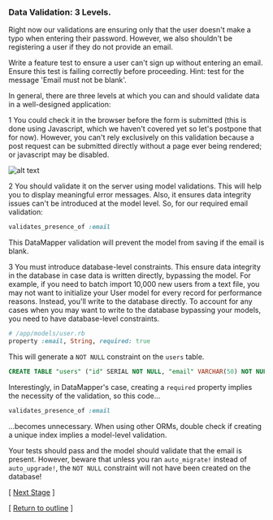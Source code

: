 ### Data Validation: 3 Levels.

Right now our validations are ensuring only that the user doesn't make a typo when entering their password. However, we also shouldn't be registering a user if they do not provide an email.

Write a feature test to ensure a user can't sign up without entering an email.  Ensure this test is failing correctly before proceeding.  Hint: test for the message 'Email must not be blank'.


In general, there are three levels at which you can and should validate data in a well-designed application:

1 You could check it in the browser before the form is submitted (this is done using Javascript, which we haven't covered yet so let's postpone that for now). However, you can't rely exclusively on this validation because a post request can be submitted directly without a page ever being rendered; or javascript may be disabled.

![alt text](https://dchtm6r471mui.cloudfront.net/hackpad.com_jubMxdBrjni_p.52567_1380107708596_Screen%20Shot%202013-09-25%20at%2012.13.52.png "bookmark manager")

2 You should validate it on the server using model validations. This will help you to display meaningful error messages.   Also, it ensures data integrity issues can't be introduced at the model level.  So, for our required email validation:

```ruby
validates_presence_of :email
```

This DataMapper validation will prevent the model from saving if the email is blank.

3 You must introduce database-level constraints. This ensure data integrity in the database in case data is written directly, bypassing the model. For example, if you need to batch import 10,000 new users from a text file, you may not want to initialize your User model for every record for performance reasons. Instead, you'll write to the database directly. To account for any cases when you may want to write to the database bypassing your models, you need to have database-level constraints.

```ruby
# /app/models/user.rb
property :email, String, required: true
```

This will generate a `NOT NULL` constraint on the `users` table.
```sql
CREATE TABLE "users" ("id" SERIAL NOT NULL, "email" VARCHAR(50) NOT NULL, "password_digest" VARCHAR(60), PRIMARY KEY("id"))
```

Interestingly, in DataMapper's case, creating a `required` property implies the necessity of the validation, so this code...

```ruby
validates_presence_of :email
```

...becomes unnecessary. When using other ORMs, double check if creating a unique index implies a model-level validation.

Your tests should pass and the model should validate that the email is present.  However, beware that unless you ran `auto_migrate!` instead of `auto_upgrade!`, the `NOT NULL` constraint will not have been created on the database!

[ [Next Stage](bookmark_manager_stage_6.md) ]

[ [Return to outline](bookmark_manager.md) ]
